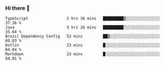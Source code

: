 ### Hi there 👋

<!--START_SECTION:waka-->
```text
TypeScript                 3 hrs 36 mins   █████████▒░░░░░░░░░░░░░░░   37.36 % 
Java                       3 hrs 26 mins   █████████░░░░░░░░░░░░░░░░   35.64 % 
Brazil Dependency Config   52 mins         ██▒░░░░░░░░░░░░░░░░░░░░░░   09.03 % 
Kotlin                     23 mins         █░░░░░░░░░░░░░░░░░░░░░░░░   04.04 % 
Markdown                   23 mins         █░░░░░░░░░░░░░░░░░░░░░░░░   04.01 % 
```
<!--END_SECTION:waka-->

<!--
**jerry-shao/jerry-shao** is a ✨ _special_ ✨ repository because its `README.md` (this file) appears on your GitHub profile.

Here are some ideas to get you started:

- 🔭 I’m currently working on ...
- 🌱 I’m currently learning ...
- 👯 I’m looking to collaborate on ...
- 🤔 I’m looking for help with ...
- 💬 Ask me about ...
- 📫 How to reach me: ...
- 😄 Pronouns: ...
- ⚡ Fun fact: ...
-->
